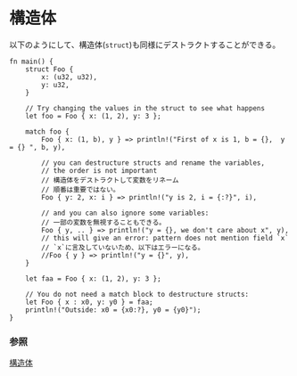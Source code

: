 <!--
# structs
-->
# 構造体

<!--
Similarly, a `struct` can be destructured as shown:
-->
以下のようにして、構造体(`struct`)も同様にデストラクトすることができる。

```rust,editable
fn main() {
    struct Foo {
        x: (u32, u32),
        y: u32,
    }

    // Try changing the values in the struct to see what happens
    let foo = Foo { x: (1, 2), y: 3 };

    match foo {
        Foo { x: (1, b), y } => println!("First of x is 1, b = {},  y = {} ", b, y),

        // you can destructure structs and rename the variables,
        // the order is not important
        // 構造体をデストラクトして変数をリネーム
        // 順番は重要ではない。
        Foo { y: 2, x: i } => println!("y is 2, i = {:?}", i),

        // and you can also ignore some variables:
        // 一部の変数を無視することもできる。
        Foo { y, .. } => println!("y = {}, we don't care about x", y),
        // this will give an error: pattern does not mention field `x`
        // `x`に言及していないため、以下はエラーになる。
        //Foo { y } => println!("y = {}", y),
    }

    let faa = Foo { x: (1, 2), y: 3 };

    // You do not need a match block to destructure structs:
    let Foo { x : x0, y: y0 } = faa;
    println!("Outside: x0 = {x0:?}, y0 = {y0}");
}
```

<!--
### See also:
-->
### 参照

<!--
[Structs](../../../custom_types/structs.md)
-->
[構造体](../../../custom_types/structs.md)
